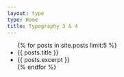 ```yaml
---
layout: type
type: Home
title: Typography 3 & 4
---
```

<ul>
{% for posts in site.posts limit:5 %}
	<li class="post_title">{{ posts.title }}</li>
	<li class="post_excerpt">{{ posts.excerpt }}</li>
{% endfor %}
</ul>